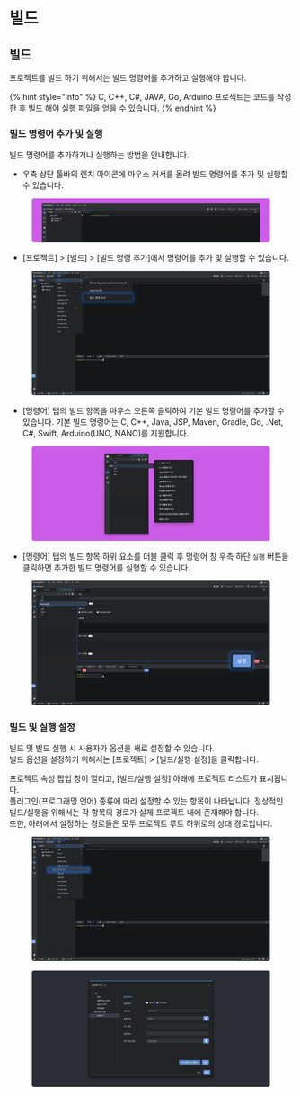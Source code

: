 # 빌드

## **빌드**

프로젝트를 빌드 하기 위해서는 빌드 명령어를 추가하고 실행해야 합니다.

{% hint style="info" %}
C, C++, C#, JAVA, Go, Arduino 프로젝트는 코드를 작성한 후 빌드 해야 실행 파일을 얻을 수 있습니다.
{% endhint %}



### 빌드 명령어 추가 및 실행

빌드 명령어를 추가하거나 실행하는 방법을 안내합니다.

* 우측 상단 툴바의 렌치 아이콘에 마우스 커서를 올려 빌드 명령어를 추가 및 실행할 수 있습니다.

<figure><img src="../../.gitbook/assets/image (10).png" alt=""><figcaption></figcaption></figure>

* \[프로젝트] > \[빌드] > \[빌드 명령 추가]에서 명령어를 추가 및 실행할 수 있습니다.

<figure><img src="../../.gitbook/assets/image (217).png" alt=""><figcaption></figcaption></figure>

* \[명령어] 탭의 빌드 항목을 마우스 오른쪽 클릭하여 기본 빌드 명령어를 추가할 수 있습니다. 기본 빌드 명령어는 C, C++, Java, JSP, Maven, Gradle, Go, .Net, C#, Swift, Arduino(UNO, NANO)를 지원합니다.

<figure><img src="../../.gitbook/assets/image (211).png" alt=""><figcaption></figcaption></figure>

* \[명령어] 탭의 빌드 항목 하위 요소를 더블 클릭 후 명령어 창 우측 하단 `실행` 버튼을 클릭하면 추가한 빌드 명령어를 실행할 수 있습니다.

<figure><img src="../../.gitbook/assets/image (2).png" alt=""><figcaption></figcaption></figure>

### 빌드 및 실행 설정

빌드 및 빌드 실행 시 사용자가 옵션을 새로 설정할 수 있습니다. \
빌드 옵션을 설정하기 위해서는 \[프로젝트] > \[빌드/실행 설정]을 클릭합니다.

프로젝트 속성 팝업 창이 열리고, \[빌드/실행 설정] 아래에 프로젝트 리스트가 표시됩니다. \
플러그인(프로그래밍 언어) 종류에 따라 설정할 수 있는 항목이 나타납니다. 정상적인 빌드/실행을 위해서는 각 항목의 경로가 실제 프로젝트 내에 존재해야 합니다. \
또한, 아래에서 설정하는 경로들은 모두 프로젝트 루트 하위로의 상대 경로입니다.

<figure><img src="../../.gitbook/assets/image (199).png" alt=""><figcaption></figcaption></figure>

<figure><img src="../../.gitbook/assets/image (48).png" alt=""><figcaption></figcaption></figure>
